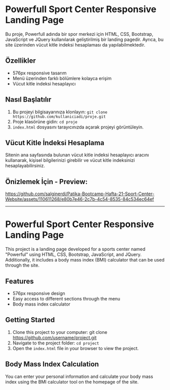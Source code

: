 # Powerfull Sport Center Responsive Landing Page

Bu proje, Powerfull adında bir spor merkezi için HTML, CSS, Bootstrap, JavaScript ve JQuery kullanılarak geliştirilmiş bir landing pagedir. Ayrıca, bu site üzerinden vücut kitle indeksi hesaplaması da yapılabilmektedir.

## Özellikler

- 576px responsive tasarım
- Menü üzerinden farklı bölümlere kolayca erişim
- Vücut kitle indeksi hesaplayıcı

## Nasıl Başlatılır

1. Bu projeyi bilgisayarınıza klonlayın: `git clone https://github.com/kullaniciadi/proje.git`
2. Proje klasörüne gidin: `cd proje`
3. `index.html` dosyasını tarayıcınızda açarak projeyi görüntüleyin.

## Vücut Kitle İndeksi Hesaplama

Sitenin ana sayfasında bulunan vücut kitle indeksi hesaplayıcı aracını kullanarak, kişisel bilgilerinizi girebilir ve vücut kitle indeksinizi hesaplayabilirsiniz.

## Önizlemek İçin - Preview:



https://github.com/salginerdi/Patika-Bootcamp-Hafta-21-Sport-Center-Website/assets/110611268/e80b7e46-2c7b-4c54-8535-84c534ec64ef


-------------------------------------------------------------------------------------------------------------------------------------------------------------------------------------------------------------------------

# Powerful Sport Center Responsive Landing Page

This project is a landing page developed for a sports center named "Powerful" using HTML, CSS, Bootstrap, JavaScript, and JQuery. Additionally, it includes a body mass index (BMI) calculator that can be used through the site.

## Features

- 576px responsive design
- Easy access to different sections through the menu
- Body mass index calculator
  
## Getting Started
1. Clone this project to your computer: git clone https://github.com/username/project.git
2. Navigate to the project folder: `cd project`
3. Open the `index.html` file in your browser to view the project.
   
## Body Mass Index Calculation

You can enter your personal information and calculate your body mass index using the BMI calculator tool on the homepage of the site.

